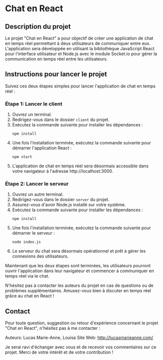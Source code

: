 # Chat en React

## Description du projet

Le projet "Chat en React" a pour objectif de créer une application de chat en temps réel permettant à deux utilisateurs de communiquer entre eux. L'application sera développée en utilisant la bibliothèque JavaScript React pour l'interface utilisateur et Node.js avec le module Socket.io pour gérer la communication en temps réel entre les utilisateurs.

## Instructions pour lancer le projet

Suivez ces deux étapes simples pour lancer l'application de chat en temps réel :

### Étape 1: Lancer le client

1. Ouvrez un terminal.
2. Redirigez-vous dans le dossier `client` du projet.
3. Exécutez la commande suivante pour installer les dépendances :
   ```
   npm install
   ```
4. Une fois l'installation terminée, exécutez la commande suivante pour démarrer l'application React :
   ```
   npm start
   ```
5. L'application de chat en temps réel sera désormais accessible dans votre navigateur à l'adresse http://localhost:3000.

### Étape 2: Lancer le serveur

1. Ouvrez un autre terminal.
2. Redirigez-vous dans le dossier `server` du projet.
3. Assurez-vous d'avoir Node.js installé sur votre système.
4. Exécutez la commande suivante pour installer les dépendances :
   ```
   npm install
   ```
5. Une fois l'installation terminée, exécutez la commande suivante pour démarrer le serveur :
   ```
   node index.js
   ```
6. Le serveur du chat sera désormais opérationnel et prêt à gérer les connexions des utilisateurs.

Maintenant que les deux étapes sont terminées, les utilisateurs pourront ouvrir l'application dans leur navigateur et commencer à communiquer en temps réel via le chat.

N'hésitez pas à contacter les auteurs du projet en cas de questions ou de problèmes supplémentaires. Amusez-vous bien à discuter en temps réel grâce au chat en React !

## Contact
Pour toute question, suggestion ou retour d'expérience concernant le projet "Chat en React", n'hésitez pas à me contacter :

Auteurs: Lucas Marie-Anne, Louisa
Site Web: http://lucasmarieanne.com/

Je serai ravi d'échanger avec vous et de recevoir vos commentaires sur ce projet. Merci de votre intérêt et de votre contribution !
